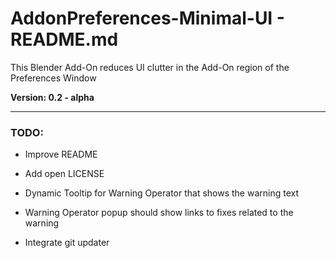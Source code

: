 # AddonPreferences-Minimal-UI - README.md

This Blender Add-On reduces UI clutter in the Add-On region of the Preferences Window

**Version: 0.2 - alpha**

---

### TODO:

- Improve README

- Add open LICENSE

- Dynamic Tooltip for Warning Operator that shows the warning text

- Warning Operator popup should show links to fixes related to the warning

- Integrate git updater
